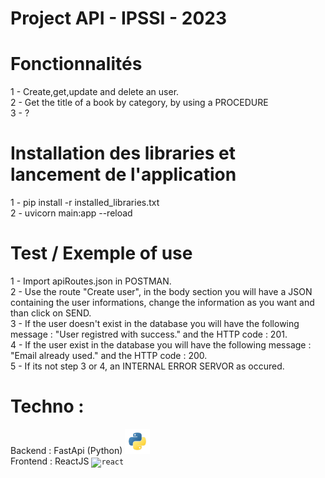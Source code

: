 # Project API - IPSSI - 2023

# Fonctionnalités
1 - Create,get,update and delete an user.
 <br>
2 - Get the title of a book by category, by using a PROCEDURE
 <br>
3 - ?
<br>

# Installation des libraries et lancement de l'application
1 - pip install -r installed_libraries.txt
<br>
2 - uvicorn main:app --reload

# Test / Exemple of use
1 - Import apiRoutes.json in POSTMAN.
 <br>
2 - Use the route "Create user", in the body section you will have a JSON containing the user informations, change the information as you want and than click on SEND.
 <br>
3 - If the user doesn't exist in the database you will have the following message : "User registred with success." and the HTTP code : 201.
<br>
4 - If the user exist in the database you will have the following message : "Email already used." and the HTTP code : 200.
<br>
5 - If its not step 3 or 4, an INTERNAL ERROR SERVOR as occured.

# Techno :
Backend : FastApi (Python) <code><img height="40" alt="react" src="https://raw.githubusercontent.com/github/explore/80688e429a7d4ef2fca1e82350fe8e3517d3494d/topics/python/python.png"></code>
 <br>
Frontend : ReactJS <code><img height="35" alt="react" src="https://upload.wikimedia.org/wikipedia/commons/thumb/a/a7/React-icon.svg/1024px-React-icon.svg.png"></code>
